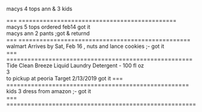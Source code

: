 



macys  4 tops  ann & 3 kids

=== =============================================    
macys 5 tops  ordered feb14    got it  
macys ann  2 pants ;got & returnd   
=== =================================================    
walmart Arrives by Sat, Feb 16   , nuts and lance cookies ;- got it    
===  =====================================================   
Tide Clean Breeze Liquid Laundry Detergent - 100 fl oz     
3    
to pickup at peoria Target 
2/13/2019    got it 
===  ====================================================   
kids 3 dress from amazon ;- got it    
=== ======================================================    
